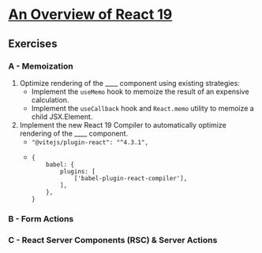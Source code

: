 # [An Overview of React 19](https://react.dev/blog/2024/04/25/react-19)

## Exercises

### A - Memoization

1. Optimize rendering of the \_\_\_\_ component using existing strategies:
   - Implement the `useMemo` hook to memoize the result of an expensive calculation.
   - Implement the `useCallback` hook and `React.memo` utility to memoize a child JSX.Element.
2. Implement the new React 19 Compiler to automatically optimize rendering of the \_\_\_\_ component.
   - `"@vitejs/plugin-react": "^4.3.1",`
   - ```
     {
         babel: {
             plugins: [
                 ['babel-plugin-react-compiler'],
             ],
         },
     }
     ```

### B - Form Actions

### C - React Server Components (RSC) & Server Actions
